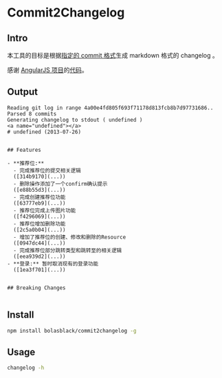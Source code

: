 # Commit2Changelog
## Intro

本工具的目标是根据[指定的 commit 格式](https://docs.google.com/document/d/1QrDFcIiPjSLDn3EL15IJygNPiHORgU1_OOAqWjiDU5Y/edit)生成 markdown 格式的 changelog 。

感谢 [AngularJS 项目](https://github.com/angular/angular.js)的[代码](https://github.com/angular/angular.js/blob/master/changelog.js)。

## Output

```
Reading git log in range 4a00e4fd805f693f71178d813fcb8b7d97731686..
Parsed 8 commits
Generating changelog to stdout ( undefined )
<a name="undefined"></a>
# undefined (2013-07-26)


## Features

- **推荐位:**
  - 完成推荐位的提交相关逻辑
  ([314b9170](...))
  - 删除操作添加了一个confirm确认提示
  ([e88b55d3](...))
  - 完成创建推荐位功能
  ([63777eb9](...))
  - 推荐位完成上传图片功能
  ([f4296069](...))
  - 推荐位增加删除功能
  ([2c5a0b04](...))
  - 增加了推荐位的创建、修改和删除的Resource
  ([0947dc44](...))
  - 完成推荐位部分跳转类型和跳转至的相关逻辑
  ([eea939d2](...))
- **登录:** 暂时取消现有的登录功能
  ([1ea3f701](...))


## Breaking Changes


```

## Install

```bash
npm install bolasblack/commit2changelog -g
```

## Usage

```bash
changelog -h
```

